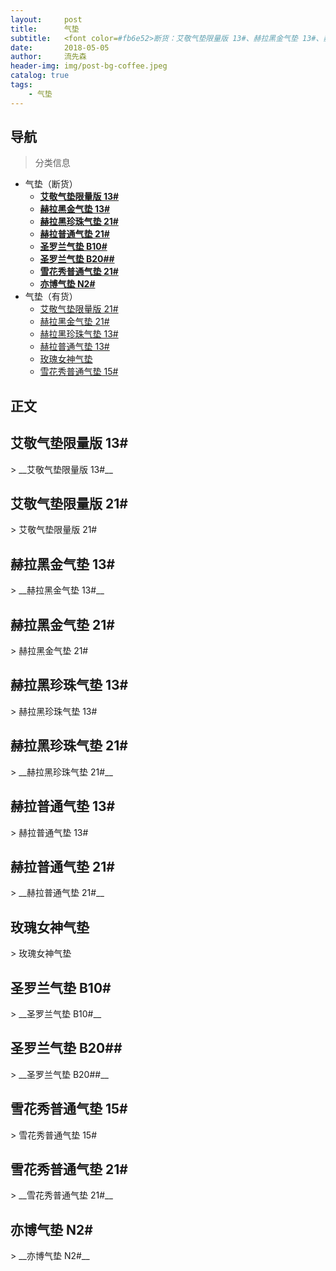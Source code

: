 ```yaml
---
layout:     post
title:      气垫
subtitle:   <font color=#fb6e52>断货：艾敬气垫限量版 13#、赫拉黑金气垫 13#、赫拉黑珍珠气垫 21#、赫拉普通气垫 21#、圣罗兰气垫 B10#、圣罗兰气垫 B20##、雪花秀普通气垫 21#、亦博气垫 N2#</font>
date:       2018-05-05
author:     流先森
header-img: img/post-bg-coffee.jpeg
catalog: true
tags:
    - 气垫
---
```

## 导航
> 分类信息

* 气垫（断货）
  * [__艾敬气垫限量版 13#__](#1.1)
  * [__赫拉黑金气垫 13#__](#1.3)
  * [__赫拉黑珍珠气垫 21#__](#1.6)
  * [__赫拉普通气垫 21#__](#1.8)
  * [__圣罗兰气垫 B10#__](#1.10)
  * [__圣罗兰气垫 B20##__](#1.11)
  * [__雪花秀普通气垫 21#__](#1.13)
  * [__亦博气垫 N2#__](#1.14)
* 气垫（有货）
  <!-- * [__艾敬气垫限量版 13#__](#1.1) -->
  * [艾敬气垫限量版 21#](#1.2)
  <!-- * [__赫拉黑金气垫 13#__](#1.3) -->
  * [赫拉黑金气垫 21#](#1.4)
  * [赫拉黑珍珠气垫 13#](#1.5)
  <!-- * [__赫拉黑珍珠气垫 21#__](#1.6) -->
  * [赫拉普通气垫 13#](#1.7)
  <!-- * [__赫拉普通气垫 21#__](#1.8) -->
  * [玫瑰女神气垫](#1.9)
  <!-- * [__圣罗兰气垫 B10#__](#1.10) -->
  <!-- * [__圣罗兰气垫 B20##__](#1.11) -->
  * [雪花秀普通气垫 15#](#1.12)
  <!-- * [__雪花秀普通气垫 21#__](#1.13) -->
  <!-- * [__亦博气垫 N2#__](#1.14) -->

## 正文
<h2 id="1.1">艾敬气垫限量版 13#</h2>
> __艾敬气垫限量版 13#__

<h2 id="1.2">艾敬气垫限量版 21#</h2>
> 艾敬气垫限量版 21#

<h2 id="1.3">赫拉黑金气垫 13#</h2>
> __赫拉黑金气垫 13#__

<h2 id="1.4">赫拉黑金气垫 21#</h2>
> 赫拉黑金气垫 21#

<h2 id="1.5">赫拉黑珍珠气垫 13#</h2>
> 赫拉黑珍珠气垫 13#

<h2 id="1.6">赫拉黑珍珠气垫 21#</h2>
> __赫拉黑珍珠气垫 21#__

<h2 id="1.7">赫拉普通气垫 13#</h2>
> 赫拉普通气垫 13#

<h2 id="1.8">赫拉普通气垫 21#</h2>
> __赫拉普通气垫 21#__

<h2 id="1.9">玫瑰女神气垫</h2>
> 玫瑰女神气垫

<h2 id="1.10">圣罗兰气垫 B10#</h2>
> __圣罗兰气垫 B10#__

<h2 id="1.11">圣罗兰气垫 B20##</h2>
> __圣罗兰气垫 B20##__

<h2 id="1.12">雪花秀普通气垫 15#</h2>
> 雪花秀普通气垫 15#

<h2 id="1.13">雪花秀普通气垫 21#</h2>
> __雪花秀普通气垫 21#__

<h2 id="1.14">亦博气垫 N2#</h2>
> __亦博气垫 N2#__
